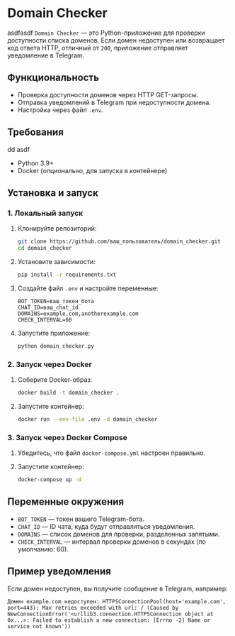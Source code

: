 # Domain Checker
asdfasdf
`Domain Checker` — это Python-приложение для проверки доступности списка доменов. Если домен недоступен или возвращает код ответа HTTP, отличный от `200`, приложение отправляет уведомление в Telegram.

## Функциональность

- Проверка доступности доменов через HTTP GET-запросы.
- Отправка уведомлений в Telegram при недоступности домена.
- Настройка через файл `.env`.

## Требования
dd
asdf


- Python 3.9+
- Docker (опционально, для запуска в контейнере)

## Установка и запуск

### 1. Локальный запуск

1. Клонируйте репозиторий:

   ```bash
   git clone https://github.com/ваш_пользователь/domain_checker.git
   cd domain_checker
   ```

2. Установите зависимости:

   ```bash
   pip install -r requirements.txt
   ```

3. Создайте файл `.env` и настройте переменные:

   ```env
   BOT_TOKEN=ваш_токен_бота
   CHAT_ID=ваш_chat_id
   DOMAINS=example.com,anotherexample.com
   CHECK_INTERVAL=60
   ```

4. Запустите приложение:
   ```bash
   python domain_checker.py
   ```

### 2. Запуск через Docker

1. Соберите Docker-образ:

   ```bash
   docker build -t domain_checker .
   ```

2. Запустите контейнер:
   ```bash
   docker run --env-file .env -d domain_checker
   ```

### 3. Запуск через Docker Compose

1. Убедитесь, что файл `docker-compose.yml` настроен правильно.

2. Запустите контейнер:
   ```bash
   docker-compose up -d
   ```

## Переменные окружения

- `BOT_TOKEN` — токен вашего Telegram-бота.
- `CHAT_ID` — ID чата, куда будут отправляться уведомления.
- `DOMAINS` — список доменов для проверки, разделенных запятыми.
- `CHECK_INTERVAL` — интервал проверки доменов в секундах (по умолчанию: 60).

## Пример уведомления

Если домен недоступен, вы получите сообщение в Telegram, например:

```
Домен example.com недоступен: HTTPSConnectionPool(host='example.com', port=443): Max retries exceeded with url: / (Caused by NewConnectionError('<urllib3.connection.HTTPSConnection object at 0x...>: Failed to establish a new connection: [Errno -2] Name or service not known'))
```
